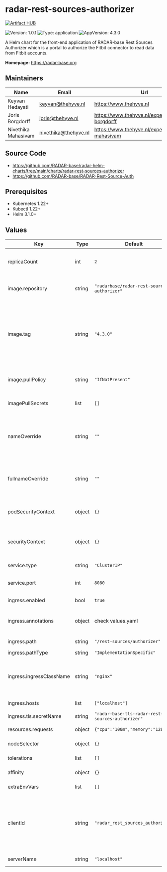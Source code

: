 

# radar-rest-sources-authorizer
[![Artifact HUB](https://img.shields.io/endpoint?url=https://artifacthub.io/badge/repository/radar-rest-sources-authorizer)](https://artifacthub.io/packages/helm/radar-base/radar-rest-sources-authorizer)

![Version: 1.0.1](https://img.shields.io/badge/Version-1.0.1-informational?style=flat-square) ![Type: application](https://img.shields.io/badge/Type-application-informational?style=flat-square) ![AppVersion: 4.3.0](https://img.shields.io/badge/AppVersion-4.3.0-informational?style=flat-square)

A Helm chart for the front-end application of RADAR-base Rest Sources Authorizer which is a portal to authorize the Fitbit connector to read data from Fitbit accounts.

**Homepage:** <https://radar-base.org>

## Maintainers

| Name | Email | Url |
| ---- | ------ | --- |
| Keyvan Hedayati | <keyvan@thehyve.nl> | <https://www.thehyve.nl> |
| Joris Borgdorff | <joris@thehyve.nl> | <https://www.thehyve.nl/experts/joris-borgdorff> |
| Nivethika Mahasivam | <nivethika@thehyve.nl> | <https://www.thehyve.nl/experts/nivethika-mahasivam> |

## Source Code

* <https://github.com/RADAR-base/radar-helm-charts/tree/main/charts/radar-rest-sources-authorizer>
* <https://github.com/RADAR-base/RADAR-Rest-Source-Auth>

## Prerequisites
* Kubernetes 1.22+
* Kubectl 1.22+
* Helm 3.1.0+

## Values

| Key | Type | Default | Description |
|-----|------|---------|-------------|
| replicaCount | int | `2` | Number of radar-rest-sources-authorizer replicas to deploy |
| image.repository | string | `"radarbase/radar-rest-source-authorizer"` | radar-rest-sources-authorizer image repository |
| image.tag | string | `"4.3.0"` | radar-rest-sources-authorizer image tag (immutable tags are recommended) Overrides the image tag whose default is the chart appVersion. |
| image.pullPolicy | string | `"IfNotPresent"` | radar-rest-sources-authorizer image pull policy |
| imagePullSecrets | list | `[]` | Docker registry secret names as an array |
| nameOverride | string | `""` | String to partially override radar-rest-sources-authorizer.fullname template with a string (will prepend the release name) |
| fullnameOverride | string | `""` | String to fully override radar-rest-sources-authorizer.fullname template with a string |
| podSecurityContext | object | `{}` | Configure radar-rest-sources-authorizer pods' Security Context |
| securityContext | object | `{}` | Configure radar-rest-sources-authorizer containers' Security Context |
| service.type | string | `"ClusterIP"` | Kubernetes Service type |
| service.port | int | `8080` | radar-rest-sources-authorizer port |
| ingress.enabled | bool | `true` | Enable ingress controller resource |
| ingress.annotations | object | check values.yaml | Annotations that define default ingress class, certificate issuer |
| ingress.path | string | `"/rest-sources/authorizer"` | Path within the url structure |
| ingress.pathType | string | `"ImplementationSpecific"` | Ingress Path type |
| ingress.ingressClassName | string | `"nginx"` | IngressClass that will be be used to implement the Ingress (Kubernetes 1.18+) |
| ingress.hosts | list | `["localhost"]` | Hosts to accept requests from |
| ingress.tls.secretName | string | `"radar-base-tls-radar-rest-sources-authorizer"` | TLS Secret Name |
| resources.requests | object | `{"cpu":"100m","memory":"128Mi"}` | CPU/Memory resource requests |
| nodeSelector | object | `{}` | Node labels for pod assignment |
| tolerations | list | `[]` | Toleration labels for pod assignment |
| affinity | object | `{}` | Affinity labels for pod assignment |
| extraEnvVars | list | `[]` | Extra environment variables |
| clientId | string | `"radar_rest_sources_authorizer"` | OAuth2 client id of the application registered in Management Portal. It is assumed that this is a public client with empty client secret. |
| serverName | string | `"localhost"` | Domain name of the server |
